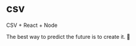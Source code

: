 # csv
CSV + React + Node


<!-- INSPIRATIONAL_QUOTE_START -->
The best way to predict the future is to create it.
🦖
<!-- INSPIRATIONAL_QUOTE_END -->
